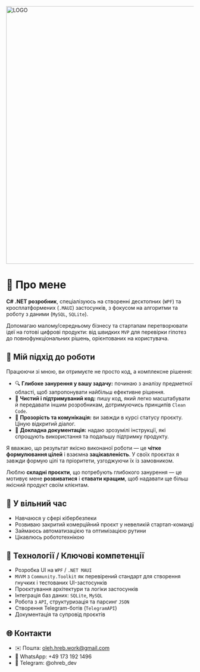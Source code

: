 <img width="3432" height="691" alt="LOGO" src="https://github.com/user-attachments/assets/7cf6367f-7d61-45e8-ad01-787126b99151" />

# 🧬 Про мене

**C# .NET розробник**, спеціалізуюсь на створенні десктопних (`WPF`) та кросплатформених (`.MAUI`) застосунків, з фокусом на алгоритми та роботу з даними (`MySQL`, `SQLite`).

Допомагаю малому/середньому бізнесу та стартапам перетворювати ідеї на готові цифрові продукти: від швидких `MVP` для перевірки гіпотез до повнофункціональних рішень, орієнтованих на користувача.

## 🧬 Мій підхід до роботи
Працюючи зі мною, ви отримуєте не просто код, а комплексне рішення:

- 🔍 **Глибоке занурення у вашу задачу:** починаю з аналізу предметної області, щоб запропонувати найбільш ефективне рішення.
- 🧩 **Чистий і підтримуваний код:** пишу код, який легко масштабувати й передавати іншим розробникам, дотримуючись принципів `Clean Code`.
- 🤝 **Прозорість та комунікація:** ви завжди в курсі статусу проєкту. Ціную відкритий діалог.
- 📄 **Докладна документація:** надаю зрозумілі інструкції, які спрощують використання та подальшу підтримку продукту.

Я вважаю, що результат якісно виконаної роботи — це **чітке формулювання цілей** і взаємна **зацікавленість**. У своїх проєктах я завжди формую цілі та пріоритети, узгоджуючи їх із замовником.

Люблю **складні проєкти**, що потребують глибокого занурення — це мотивує мене **розвиватися** і **ставати кращим**, щоб надавати ще більш якісний продукт своїм клієнтам.

## 🧬 У вільний час

- Навчаюся у сфері кібербезпеки
- Розвиваю закритий комерційний проєкт у невеликій стартап-команді
- Займаюсь автоматизацією та оптимізацією рутини
- Цікавлюсь робототехнікою

## 🧬 Технології / Ключові компетенції

- Розробка UI на `WPF` / `.NET MAUI`
- `MVVM` з `Community.Toolkit` як перевірений стандарт для створення гнучких і тестованих UI-застосунків
- Проєктування архітектури та логіки застосунків
- Інтеграція баз даних: `SQLite`, `MySQL`
- Робота з `API`, структуризація та парсинг `JSON`
- Створення Telegram-ботів (`TelegramAPI`)
- Документація та супровід проєктів

## 🌐 Контакти
- ✉️ Пошта: oleh.hreb.work@gmail.com
- 📎 WhatsApp: +49 173 192 1496
- 📲 Telegram: @ohreb_dev

